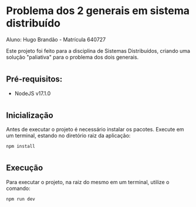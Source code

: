 # Problema dos 2 generais em sistema distribuído

Aluno: Hugo Brandão - Matrícula 640727

Este projeto foi feito para a disciplina de Sistemas Distribuídos, criando uma solução "paliativa" para o problema dos dois generais.

#
## Pré-requisitos:
- NodeJS v17.1.0

#
## Inicialização
Antes de executar o projeto é necessário instalar os pacotes. Execute em um terminal, estando no diretório raiz da aplicação:

    npm install

#
## Execução
Para executar o projeto, na raiz do mesmo em um terminal, utilize o comando:

    npm run dev
